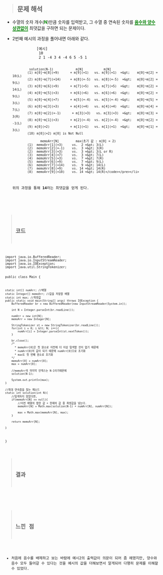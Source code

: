 <p><img alt="" src="https://velog.velcdn.com/images/gayeong39/post/651df933-05f4-4bdf-b664-e318a77973c5/image.png" /></p>
<blockquote>
<h2 id="문제-해석">문제 해석</h2>
</blockquote>
<ul>
<li><p>수열의 숫자 개수(<span style="color: green;"><strong>N</strong></span>)만큼 숫자를 입력받고, 그 수열 중 연속된 숫자를 <span style="border-bottom: 2px solid green; color: green;"><strong>음수와 양수 상관없이</strong></span> 최댓값을 구하면 되는 문제이다.</p>
</li>
<li><p>2번째 예시의 과정을 풀어내면 아래와 같다.</p>
<pre><code>           [예시]
            10
            2 1 -4 3 4 -4 6 5 -5 1

             solution(N-1)            m[N]           m[N]
            (1) m[0]~m[8](=9)      + m[9](=1)   vs. m[9](=1)  =&gt;    m[0]~m[2] = 10(L)
            (2) m[0]~m[7](=14)     + m[8](=-5)  vs. m[8](=-5)  =&gt;   m[0]~m[2] =  9(L)
            (3) m[0]~m[6](=9)      + m[7](=5)   vs. m[7](=5)  =&gt;    m[0]~m[2] = 14(L)
            (4) m[0]~m[5](=3)      + m[6](=6)   vs. m[6](=6)  =&gt;    m[0]~m[2] =  9(L)
            (5) m[0]~m[4](=7)      + m[5](=-4)  vs. m[5](=-4) =&gt;    m[0]~m[5] =  3(L)
            (6) m[0]~m[3](=3)      + m[4](=4)   vs. m[4](=4)  =&gt;    m[0]~m[4] =  7(L)
            (7) m[0]~m[2](=-1)      + m[3](=3)   vs. m[3](=3)  =&gt;   m[0]~m[3] =  3(R)
            (8) m[0]~m[1](=3)      + m[2](=-4)  vs. m[2](=-4)  =&gt;   m[0]~m[2] = -1(L)
            (9) m[0](=2)           + m[1](=1)   vs. m[1](=1)  =&gt;    m[0]~m[1] =  3(L)
            (10) m[0](=2) m[0] is Not Null

                   memoArr[N]         max(초기 값 : m[0] = 2)
            (1)  memoArr[1](=3)     vs.  2 =&gt; 3(L)
            (2)  memoArr[2](=-1)    vs.  3 =&gt; 3(R)
            (2)  memoArr[3](=3)     vs.  3 =&gt; 3(L or R)
            (3)  memoArr[4](=7)     vs.  3 =&gt; 7(L)
            (4)  memoArr[5](=3)     vs.  7 =&gt; 7(R)
            (5)  memoArr[6](=9)     vs.  7 =&gt; 9(L)
            (6)  memoArr[7](=14)    vs.  9 =&gt; 14(L)
            (7)  memoArr[8](=9)     vs. 14 =&gt; 14(R)
            (8)  memoArr[9](=10)    vs. 14 =&gt; 14(R)</code></pre></li>
<li><p>위의 과정을 통해 <strong>14</strong>라는 최댓값을 얻게 된다.</p>
</li>
</ul>
<blockquote>
<h2 id="코드">코드</h2>
</blockquote>
<pre><code class="language-java">import java.io.BufferedReader;
import java.io.InputStreamReader;
import java.io.IOException;
import java.util.StringTokenizer;

public class Main {

    static int[] numArr; //배열
    static Integer[] memoArr; //값을 저장할 배열
    static int max; //최댓값
    public static void main(String[] args) throws IOException {
        BufferedReader br = new BufferedReader(new InputStreamReader(System.in));

        int N = Integer.parseInt(br.readLine());

        numArr = new int[N];
        memoArr = new Integer[N];

        StringTokenizer st = new StringTokenizer(br.readLine());
        for(int i = 0; i &lt; N; i++){
            numArr[i] = Integer.parseInt(st.nextToken());
        }

        br.close();
        /*
          * memoArr[0]은 첫 원소로 이전에 더 이상 탐색할 것이 없기 때문에
          * numArr[0]의 값이 되기 때문에 numArr[0]으로 초기화
          * max도 첫 번째 원소로 초기화
        */
        memoArr[0] = numArr[0];
        max = numArr[0];

        //memoArr의 마지막 인덱스는 N-1이기때문에
        solution(N-1);

        System.out.println(max);
    }

    //최대 연속합을 찾는 메소드
    static int solution(int N){
        //탐색하지 않았다면,
        if(memoArr[N] == null){
            //이전 배열의 합한 값 + 현재의 값 중 최댓값을 넣는다.
            memoArr[N] = Math.max(solution(N-1) + numArr[N], numArr[N]);

            max = Math.max(memoArr[N], max);
        }

        return memoArr[N];

    }
}</code></pre>
<blockquote>
<h2 id="결과">결과</h2>
</blockquote>
<p><img alt="" src="https://velog.velcdn.com/images/gayeong39/post/ddb6959d-cb64-4c60-af0e-209c795fb877/image.png" /></p>
<blockquote>
<h2 id="느낀-점">느낀 점</h2>
</blockquote>
<ul>
<li>처음에 음수를 배제하고 보는 바람에 예시2의 출력값이 의문이 되어 좀 헤맸지만, 양수와 음수 모두 들어갈 수 있다는 것을 예시의 값을 더해보면서 알게되어 다행히 문제를 이해할 수 있었다. </li>
</ul>